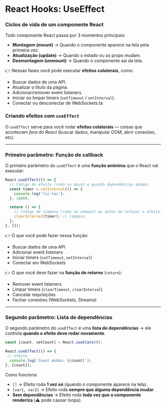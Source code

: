 # React Hooks: UseEffect

### Ciclos de vida de um componente React

Todo componente React passa por 3 momentos principais:

- **Montagem (mount)** → Quando o componente aparece na tela pela primeira vez.
- **Atualização (update)** → Quando o estado ou as props mudam.
- **Desmontagem (unmount)** → Quando o componente sai da tela.

👉 Nessas fases você pode executar **efeitos colaterais**, como:

- Buscar dados de uma API.
- Atualizar o título da página.
- Adicionar/remover event listeners.
- Iniciar ou limpar timers (`setTimeout` / `setInterval`).
- Conectar ou desconectar de WebSockets.tá

### Criando efeitos com `useEffect`

O `useEffect` serve para você rodar **efeitos colaterais** — coisas que acontecem *fora do React* (buscar dados, manipular DOM, abrir conexões, etc).

---

### Primeiro parâmetro: Função de callback

O primeiro parâmetro do `useEffect` é uma **função anônima** que o React vai executar:

```jsx
React.useEffect(() => {
  // Código do efeito (roda no mount e quando dependências mudam)
  const timer = setInterval(() => {
    console.log('tic-tac');
  }, 1000);

  return () => {
    // Código de limpeza (roda no unmount ou antes de refazer o efeito)
    clearInterval(timer); // limpeza
  };
}, []);

```

👉 O que você pode fazer nessa função:

- Buscar dados de uma API
- Adicionar event listeners
- Iniciar timers (`setTimeout`, `setInterval`)
- Conectar em WebSockets

👉 O que você deve fazer na **função de retorno** (`return`):

- Remover event listeners
- Limpar timers (`clearTimeout`, `clearInterval`)
- Cancelar requisições
- Fechar conexões (WebSockets, Streams)

---

### Segundo parâmetro: Lista de dependências

O segundo parâmetro do `useEffect` é uma **lista de dependências** → ele controla **quando o efeito deve rodar novamente**.

```jsx
const [count, setCount] = React.useState(0);

React.useEffect(() => {
 // efeito
  console.log(`Count mudou: ${count}`);
}, [count]);
```

Como funciona:

- `[]` → Efeito roda **1 vez só** (quando o componente aparece na tela).
- `[var1, var2]` → Efeito roda **sempre que alguma dependência mudar**.
- **Sem dependências** → Efeito roda **toda vez que o componente renderiza** (⚠️ pode causar loops).

###